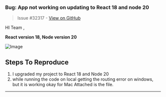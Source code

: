 ### Bug: App not working on updating to React 18 and node 20

> Issue #32317 - [View on GitHub](https://github.com/facebook/react/issues/32317)

HI Team ,


**React version 18, Node version 20**

![Image](https://github.com/user-attachments/assets/d200b2c8-dc80-463c-9643-5c260c2a66f1)


## Steps To Reproduce

1. I upgraded my project to React 18 and Node 20 
2. while running the code on local getting the routing error on windows, but it is working okay for Mac
 Attached is the file.


---

